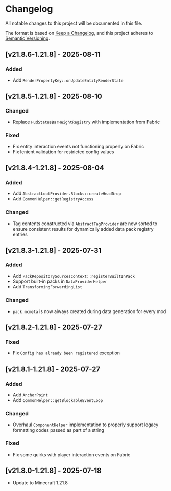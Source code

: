 # Changelog

All notable changes to this project will be documented in this file.

The format is based on [Keep a Changelog](https://keepachangelog.com/en/1.0.0/),
and this project adheres to [Semantic Versioning](https://semver.org/spec/v2.0.0.html).

## [v21.8.6-1.21.8] - 2025-08-11

### Added

- Add `RenderPropertyKey::onUpdateEntityRenderState`

## [v21.8.5-1.21.8] - 2025-08-10

### Changed

- Replace `HudStatusBarHeightRegistry` with implementation from Fabric

### Fixed

- Fix entity interaction events not functioning properly on Fabric
- Fix lenient validation for restricted config values

## [v21.8.4-1.21.8] - 2025-08-04

### Added

- Add `AbstractLootProvider.Blocks::createHeadDrop`
- Add `CommonHelper::getRegistryAccess`

### Changed

- Tag contents constructed via `AbstractTagProvider` are now sorted to ensure consistent results for dynamically added
  data pack registry entries

## [v21.8.3-1.21.8] - 2025-07-31

### Added

- Add `PackRepositorySourcesContext::registerBuiltInPack`
- Support built-in packs in `DataProviderHelper`
- Add `TransformingForwardingList`

### Changed

- `pack.mcmeta` is now always created during data generation for every mod

## [v21.8.2-1.21.8] - 2025-07-27

### Fixed

- Fix `Config has already been registered` exception

## [v21.8.1-1.21.8] - 2025-07-27

### Added

- Add `AnchorPoint`
- Add `CommonHelper::getBlockableEventLoop`

### Changed

- Overhaul `ComponentHelper` implementation to properly support legacy formatting codes passed as part of a string

### Fixed

- Fix some quirks with player interaction events on Fabric

## [v21.8.0-1.21.8] - 2025-07-18

- Update to Minecraft 1.21.8
